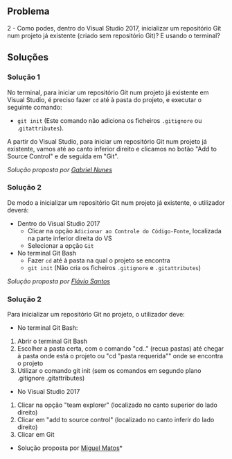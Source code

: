 ## Problema

2 - Como podes, dentro do Visual Studio 2017, inicializar
um repositório Git num projeto já existente (criado sem
repositório Git)? E usando o terminal?

## Soluções

### Solução 1

No terminal, para iniciar um repositório Git num
projeto já existente em Visual Studio, é preciso fazer
`cd` até à pasta do projeto, e executar o seguinte comando:

* `git init` (Este comando não adiciona os ficheiros
`.gitignore` ou .`gitattributes`).

A partir do Visual Studio, para iniciar um repositório Git num projeto já
existente, vamos até ao canto inferior direito e clicamos no botão "Add
to Source Control" e de seguida em "Git".

*Solução proposta por [Gabriel Nunes](https://github.com/twinventur)*

### Solução 2

De modo a inicializar um repositório Git num projeto já existente, o utilizador
deverá:

* Dentro do Visual Studio 2017
  * Clicar na opção `Adicionar ao Controle do Código-Fonte`, localizada na
    parte inferior direita do VS
  * Selecionar a opção `Git`
* No terminal Git Bash
  * Fazer `cd` até à pasta na qual o projeto se encontra
  * `git init` (Não cria os ficheiros `.gitignore` e `.gitattributes`)

*Solução proposta por [Flávio Santos](https://github.com/fs000)*




### Solução 2

Para inicializar um repositório Git no projeto, o utilizador deve:
* No terminal Git Bash:
 1. Abrir o terminal Git Bash 
 2. Escolher a pasta certa, com o comando "cd.." (recua pastas) até chegar à pasta onde está o projeto
 ou "cd "pasta requerida"" onde se encontra o projeto
 3. Utilizar o comando git init (sem os comandos em segundo plano .gitignore .gitattributes)
 
* No Visual Studio 2017
 1. Clicar na opção "team explorer" (localizado no canto superior do lado direito)
 2. Clicar em "add to source control" (localizado no canto inferir do lado direito)
 3. Clicar em Git  
 
* Solução proposta por [Miguel Matos](https://github.com/mikee1594)*